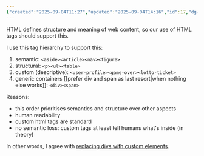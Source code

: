 ```yaml
---
{"created":"2025-09-04T11:27","updated":"2025-09-04T14:16","id":17,"dg-permalink":"17-html-meaning","dg-publish":true,"permalink":"/17-html-meaning/","dgPassFrontmatter":true,"noteIcon":"1"}
---
```


HTML defines structure and meaning of web content, so our use of HTML tags should support this. 

I use this tag hierarchy to support this: 
1. semantic: `<aside><article><nav><figure>`
2. structural: `<p><ul><table>`
3. custom (descriptive): `<user-profile><game-over><lotto-ticket>`
4. generic containers [[prefer div and span as last resort\|when nothing else works]]: `<div><span>`

Reasons: 
- this order prioritises semantics and structure over other aspects
- human readability 
- custom html tags are standard
- no semantic loss: custom tags at least tell humans what's inside (in theory)

In other words, I agree with [replacing divs with custom elements](https://matthewjamestaylor.com/div-custom-elements). 